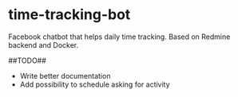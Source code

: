 # time-tracking-bot
Facebook chatbot that helps daily time tracking. Based on Redmine backend and Docker.

##TODO##
- Write better documentation
- Add possibility to schedule asking for activity
